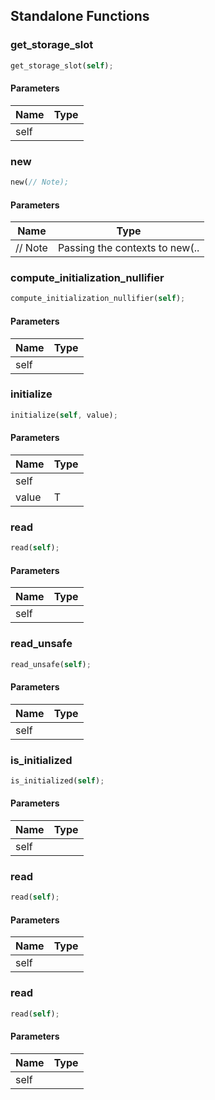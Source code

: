 ## Standalone Functions

### get_storage_slot

```rust
get_storage_slot(self);
```

#### Parameters
| Name | Type |
| --- | --- |
| self |  |

### new

```rust
new(// Note);
```

#### Parameters
| Name | Type |
| --- | --- |
| // Note | Passing the contexts to new(.. |

### compute_initialization_nullifier

```rust
compute_initialization_nullifier(self);
```

#### Parameters
| Name | Type |
| --- | --- |
| self |  |

### initialize

```rust
initialize(self, value);
```

#### Parameters
| Name | Type |
| --- | --- |
| self |  |
| value | T |

### read

```rust
read(self);
```

#### Parameters
| Name | Type |
| --- | --- |
| self |  |

### read_unsafe

```rust
read_unsafe(self);
```

#### Parameters
| Name | Type |
| --- | --- |
| self |  |

### is_initialized

```rust
is_initialized(self);
```

#### Parameters
| Name | Type |
| --- | --- |
| self |  |

### read

```rust
read(self);
```

#### Parameters
| Name | Type |
| --- | --- |
| self |  |

### read

```rust
read(self);
```

#### Parameters
| Name | Type |
| --- | --- |
| self |  |

